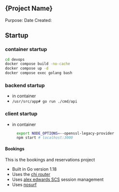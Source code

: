 ## {Project Name}
Purpose:
Date Created:

## Startup
### container startup
```bash
cd devops
docker compose build -no-cache
docker compose up -d
docker compose exec golang bash
```

### backend startup
- in container
- `/usr/src/app# go run ./cmd/api` 

### client startup
- in container
  ```bash
    export NODE_OPTIONS=--openssl-legacy-provider
    npm start # localhost:3000
  ```

#### Bookings
This is the bookings and reservations project

- Built in Go version 1.18
- Uses the [chi router](https://github.com/go-chi/chi)
- Uses [alex edwards SCS](https://github.com/alexedwards/scs/v2) session management
- Uses [nosurf](https://github.com/justinas/nosurf)
